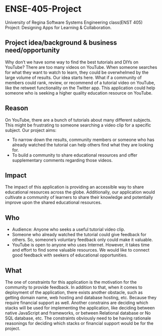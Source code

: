 # ENSE-405-Project
University of Regina Software Systems Engineering class(ENST 405) Project: Designing Apps for Learning &amp; Collaboration.


## Project idea/background & business need/opportunity
Why don’t we have some way to find the best tutorials and DIYs on YouTube? There are too many videos on YouTube. When someone searches for what they want to watch to learn, they could be overwhelmed by the large volume of results. Our idea starts here. What if a community of members could rank, review, or recommend of a tutorial video on YouTube, like the retweet functionality on the Twitter app. This application could help someone who is seeking a higher quality education resource on YouTube.

## Reason
On YouTube, there are a bunch of tutorials about many different subjects. This might be frustrating to someone searching a video clip for a specific subject. Our project aims:

* To narrow down the results, community members or someone who has already watched the tutorial can help others find what they are looking for.
* To build a community to share educational resources and offer supplementary comments regarding those videos.

## Impact
The impact of this application is providing an accessible way to share educational resources across the globe. Additionally, our application would cultivate a community of learners to share their knowledge and potentially improve upon the shared educational resources.

## Who
*	Audience: Anyone who seeks a useful tutorial video clip.
*	Someone who already watched the tutorial could give feedback for others. So, someone’s voluntary feedback only could make it valuable.
*	YouTube is open to anyone who uses Internet. However, it takes time and effort to find some valuable resources. We would like to connect good feedback with seekers of educational opportunities.

## What
The one of constraints for this application is the motivation for the community to provide feedback. 
In addition to that, when it comes to deployment of the application, there exists another obstacle, such as getting domain name, web hosting and database hosting, etc. Because they require financial support as well. 
Another constrains are deciding which stacks will be used for implementing the application, like deciding between native JavaScript and frameworks, or between Relational database or No SQL database, etc. 
The constraints obviously need to be having rationale reasonings for deciding which stacks or financial support would be for the project. 


